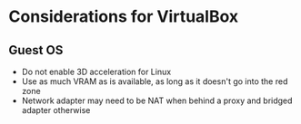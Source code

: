 # Considerations for VirtualBox

## Guest OS

- Do not enable 3D acceleration for Linux
- Use as much VRAM as is available, as long as it doesn't go into the red zone
- Network adapter may need to be NAT when behind a proxy and bridged adapter otherwise


